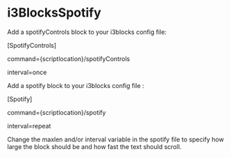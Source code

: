 # i3BlocksSpotify

Add a spotifyControls block to your i3blocks config file:

[SpotifyControls]

command={scriptlocation}/spotifyControls

interval=once

Add a spotify block to your i3blocks config file :

[Spotify]

command={scriptlocation}/spotify

interval=repeat

Change the maxlen and/or interval variable in the spotify file to specify how large the block should be and how fast the text should scroll.
